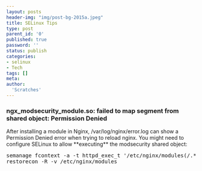 ```yaml
---
layout: posts
header-img: "img/post-bg-2015a.jpeg"
title: SELinux Tips
type: post
parent_id: '0'
published: true
password: ''
status: publish
categories:
- selinux
- Tech
tags: []
meta:
author:
  'Scratches'
---
```

### ngx_modsecurity_module.so: failed to map segment from shared object: Permission Denied
<figcaption> After installing a module in Nginx, /var/log/nginx/error.log can show a Permission Denied error when trying to reload nginx. You might need to configure SELinux to allow **executing** the modsecurity shared object: </figcaption>
   
<pre>
semanage fcontext -a -t httpd_exec_t '/etc/nginx/modules(/.*)?'
restorecon -R -v /etc/nginx/modules
</pre>
